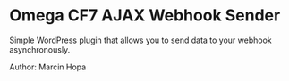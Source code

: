# Omega CF7 AJAX Webhook Sender

Simple WordPress plugin that allows you to send data to your webhook asynchronously. 

Author: Marcin Hopa
